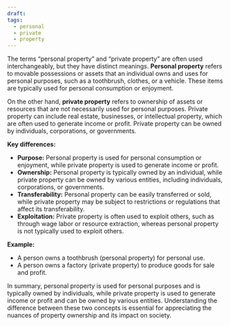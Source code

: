 ```yaml
---
draft: 
tags:
  - personal
  - private
  - property
---
```

The terms “personal property” and “private property” are often used interchangeably, but they have distinct meanings. **Personal property** refers to movable possessions or assets that an individual owns and uses for personal purposes, such as a toothbrush, clothes, or a vehicle. These items are typically used for personal consumption or enjoyment.

On the other hand, **private property** refers to ownership of assets or resources that are not necessarily used for personal purposes. Private property can include real estate, businesses, or intellectual property, which are often used to generate income or profit. Private property can be owned by individuals, corporations, or governments.

**Key differences:**

- **Purpose:** Personal property is used for personal consumption or enjoyment, while private property is used to generate income or profit.
- **Ownership:** Personal property is typically owned by an individual, while private property can be owned by various entities, including individuals, corporations, or governments.
- **Transferability:** Personal property can be easily transferred or sold, while private property may be subject to restrictions or regulations that affect its transferability.
- **Exploitation:** Private property is often used to exploit others, such as through wage labor or resource extraction, whereas personal property is not typically used to exploit others.

**Example:**

- A person owns a toothbrush (personal property) for personal use.
- A person owns a factory (private property) to produce goods for sale and profit.

In summary, personal property is used for personal purposes and is typically owned by individuals, while private property is used to generate income or profit and can be owned by various entities. Understanding the difference between these two concepts is essential for appreciating the nuances of property ownership and its impact on society.